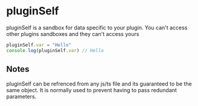 # pluginSelf
pluginSelf is a sandbox for data specific to your plugin. 
You can't access other plugins sandboxes and they can't access yours 

```js title="frontend/index.tsx"
pluginSelf.var = "Hello"
console.log(pluginSelf.var) // Hello
```

## Notes
pluginSelf can be refrenced from any js/ts file and its guaranteed to be the same object. It is normally used to prevent having to pass redundant parameters.